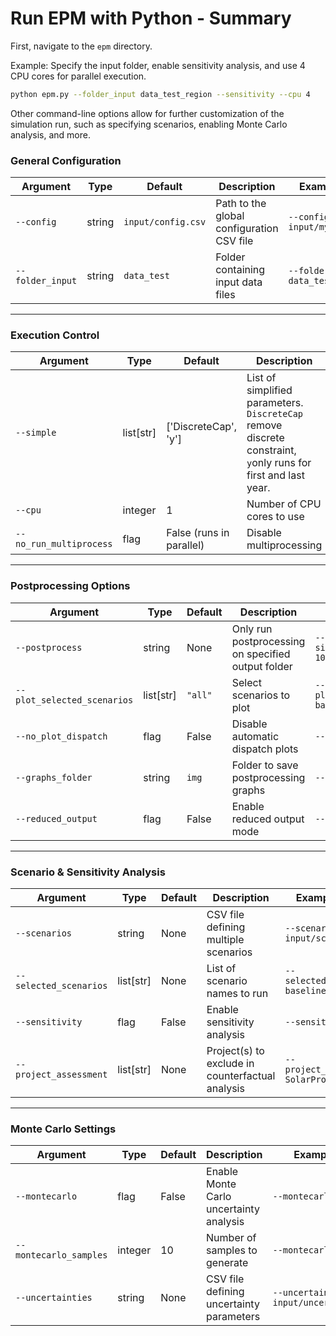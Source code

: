 # Run EPM with Python - Summary

First, navigate to the `epm` directory. 

Example: Specify the input folder, enable sensitivity analysis, and use 4 CPU cores for parallel execution.
```bash
python epm.py --folder_input data_test_region --sensitivity --cpu 4
```

Other command-line options allow for further customization of the simulation run, such as specifying scenarios, enabling Monte Carlo analysis, and more.

### General Configuration

| Argument         | Type   | Default             | Description                                                   | Example Usage                     |
|------------------|--------|---------------------|---------------------------------------------------------------|-----------------------------------|
| `--config`       | string | `input/config.csv`  | Path to the global configuration CSV file                     | `--config input/my_config.csv`    |
| `--folder_input` | string | `data_test`         | Folder containing input data files                            | `--folder_input data_test_region` |

---

### Execution Control

| Argument               | Type        | Default                         | Description                                                   | Example Usage                    |
|------------------------|-------------|----------------------------------|---------------------------------------------------------------|----------------------------------|
| `--simple`             | list[str]   | ['DiscreteCap', 'y']                             | List of simplified parameters. `DiscreteCap` remove discrete constraint, `y`only runs for first and last year.                                | `--simple DiscreteCap y`         |
| `--cpu`                | integer     | 1                                | Number of CPU cores to use                                    | `--cpu 4`                        |
| `--no_run_multiprocess`| flag        | False (runs in parallel)         | Disable multiprocessing                                       | `--no_run_multiprocess`         |

---

### Postprocessing Options

| Argument                  | Type      | Default     | Description                                                      | Example Usage                               |
|---------------------------|-----------|-------------|------------------------------------------------------------------|---------------------------------------------|
| `--postprocess`           | string    | None        | Only run postprocessing on specified output folder               | `--postprocess simulations_run_2024-10-01`  |
| `--plot_selected_scenarios`| list[str]| `"all"`     | Select scenarios to plot                                         | `--plot_selected_scenarios baseline`        |
| `--no_plot_dispatch`      | flag      | False       | Disable automatic dispatch plots                                 | `--no_plot_dispatch`                        |
| `--graphs_folder`         | string    | `img`       | Folder to save postprocessing graphs                             | `--graphs_folder figures`                   |
| `--reduced_output`        | flag      | False       | Enable reduced output mode                                       | `--reduced_output`                          |

---

### Scenario & Sensitivity Analysis

| Argument              | Type       | Default | Description                                                       | Example Usage                              |
|-----------------------|------------|---------|-------------------------------------------------------------------|--------------------------------------------|
| `--scenarios`         | string     | None    | CSV file defining multiple scenarios                              | `--scenarios input/scenarios.csv`          |
| `--selected_scenarios`| list[str]  | None    | List of scenario names to run                                     | `--selected_scenarios baseline HighDemand` |
| `--sensitivity`       | flag       | False   | Enable sensitivity analysis                                       | `--sensitivity`                            |
| `--project_assessment`| list[str]  | None    | Project(s) to exclude in counterfactual analysis                  | `--project_assessment SolarProject`        |

---

### Monte Carlo Settings

| Argument              | Type     | Default | Description                                                       | Example Usage                              |
|-----------------------|----------|---------|-------------------------------------------------------------------|--------------------------------------------|
| `--montecarlo`        | flag     | False   | Enable Monte Carlo uncertainty analysis                           | `--montecarlo`                             |
| `--montecarlo_samples`| integer  | 10      | Number of samples to generate                                     | `--montecarlo_samples 20`                  |
| `--uncertainties`     | string   | None    | CSV file defining uncertainty parameters                          | `--uncertainties input/uncertainties.csv`  |